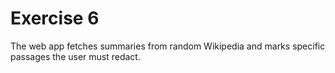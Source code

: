 # Exercise 6

The web app fetches summaries from random Wikipedia and marks specific passages the user must redact.